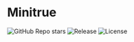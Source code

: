 # Minitrue

![GitHub Repo stars](https://img.shields.io/github/stars/WeeksCharrington/minitrue?color=orange&style=for-the-badge)
![Release](https://img.shields.io/github/v/release/WeeksCharrington/minitrue?color=brightgreen&style=for-the-badge)
![License](https://img.shields.io/github/license/WeeksCharrington/minitrue?color=blue&style=for-the-badge)
